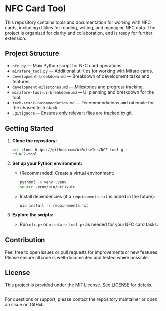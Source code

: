 # NFC Card Tool

This repository contains tools and documentation for working with NFC cards, including utilities for reading, writing, and managing NFC data. The project is organized for clarity and collaboration, and is ready for further extension.

## Project Structure

- `nfc.py` — Main Python script for NFC card operations.
- `mirafare_tool.py` — Additional utilities for working with Mifare cards.
- `development-breakdown.md` — Breakdown of development tasks and features.
- `development-milestones.md` — Milestones and progress tracking.
- `mirafare-tool-ui-breakdown.md` — UI planning and breakdown for the tool.
- `tech-stack-recommendation.md` — Recommendations and rationale for the chosen tech stack.
- `.gitignore` — Ensures only relevant files are tracked by git.

## Getting Started

1. **Clone the repository:**
   ```sh
   git clone https://github.com/AiPulseInc/NCF-tool.git
   cd NCF-tool
   ```
2. **Set up your Python environment:**
   - (Recommended) Create a virtual environment:
     ```sh
     python3 -m venv .venv
     source .venv/bin/activate
     ```
   - Install dependencies (if a `requirements.txt` is added in the future):
     ```sh
     pip install -r requirements.txt
     ```

3. **Explore the scripts:**
   - Run `nfc.py` or `mirafare_tool.py` as needed for your NFC card tasks.

## Contribution

Feel free to open issues or pull requests for improvements or new features. Please ensure all code is well-documented and tested where possible.

## License

This project is provided under the MIT License. See [LICENSE](LICENSE) for details.

---

For questions or support, please contact the repository maintainer or open an issue on GitHub.
